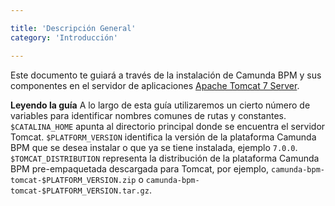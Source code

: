 ```yaml
---

title: 'Descripción General'
category: 'Introducción'

---
```


Este documento te guiará a través de la instalación de Camunda BPM y sus componentes en el servidor de aplicaciones <a href="http://tomcat.apache.org/">Apache Tomcat 7 Server</a>.

<div class="alert alert-info">
  <strong>Leyendo la guía</strong> A lo largo de esta guía utilizaremos un cierto número de variables para identificar nombres comunes de rutas y constantes.
  <code>$CATALINA_HOME</code> apunta al directorio principal donde se encuentra el servidor Tomcat.
  <code>$PLATFORM_VERSION</code> identifica la versión de la plataforma Camunda BPM que se desea instalar o que ya se tiene instalada, ejemplo <code>7.0.0</code>.
  <code>$TOMCAT_DISTRIBUTION</code> representa la distribución de la plataforma Camunda BPM pre-empaquetada descargada para Tomcat, por ejemplo, <code>camunda-bpm-tomcat-$PLATFORM_VERSION.zip</code> o <code>camunda-bpm-tomcat-$PLATFORM_VERSION.tar.gz</code>.
</div>